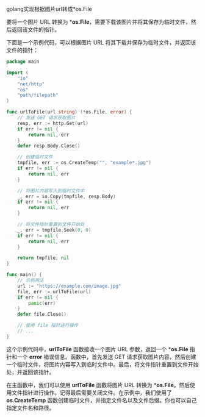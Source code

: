 golang实现根据图片url转成*os.File

要将一个图片 URL 转换为 ***os.File**，需要下载该图片并将其保存为临时文件，然后返回该文件的指针。

下面是一个示例代码，可以根据图片 URL 将其下载并保存为临时文件，并返回该文件的指针：

```go
package main

import (
    "io"
    "net/http"
    "os"
    "path/filepath"
)

func urlToFile(url string) (*os.File, error) {
    // 发送 GET 请求获取图片
    resp, err := http.Get(url)
    if err != nil {
        return nil, err
    }
    defer resp.Body.Close()

    // 创建临时文件
    tmpfile, err := os.CreateTemp("", "example*.jpg")
    if err != nil {
        return nil, err
    }

    // 将图片内容写入到临时文件中
    _, err = io.Copy(tmpfile, resp.Body)
    if err != nil {
        return nil, err
    }

    // 将文件指针重置到文件开始处
    _, err = tmpfile.Seek(0, 0)
    if err != nil {
        return nil, err
    }

    return tmpfile, nil
}

func main() {
    // 示例用法
    url := "https://example.com/image.jpg"
    file, err := urlToFile(url)
    if err != nil {
        panic(err)
    }
    defer file.Close()

    // 使用 file 指针进行操作
    // ...
}
```

这个示例代码中，**urlToFile** 函数接收一个图片 URL 参数，返回一个 ***os.File** 指针和一个 **error** 错误信息。函数中，首先发送 GET 请求获取图片内容，然后创建一个临时文件，将图片内容写入到临时文件中。最后，将文件指针重置到文件开始处，并返回该指针。

在主函数中，我们可以使用 **urlToFile** 函数将图片 URL 转换为 ***os.File**，然后使用文件指针进行操作。记得最后需要关闭文件。在示例中，我们使用了 **os.CreateTemp** 函数创建临时文件，并指定文件名以及文件后缀。你也可以自己指定文件名和路径。